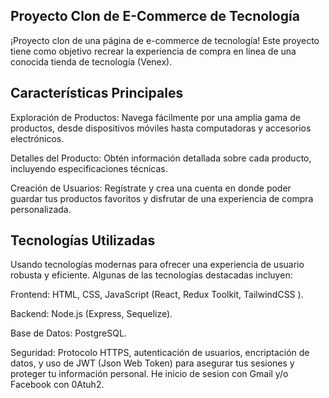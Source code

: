 ## Proyecto Clon de E-Commerce de Tecnología

¡Proyecto clon de una página de e-commerce de tecnología! Este proyecto tiene como objetivo recrear la experiencia de compra en línea de una conocida tienda de tecnología (Venex).

## Características Principales

Exploración de Productos: Navega fácilmente por una amplia gama de productos, desde dispositivos móviles hasta computadoras y accesorios electrónicos.

Detalles del Producto: Obtén información detallada sobre cada producto, incluyendo especificaciones técnicas.

Creación de Usuarios: Regístrate y crea una cuenta en donde poder guardar tus productos favoritos y disfrutar de una experiencia de compra personalizada.


<!-- Carrito de Compras: Agrega productos al carrito de compras, revisa y modifica la selección antes de finalizar la compra.

Proceso de Pago Seguro: Garantizamos la seguridad de tus transacciones mediante un proceso de pago encriptado y seguro. -->

<!-- Seguimiento de Pedidos: Mantente informado sobre el estado de tus pedidos con actualizaciones en tiempo real y un historial detallado. -->

## Tecnologías Utilizadas

Usando tecnologías modernas para ofrecer una experiencia de usuario robusta y eficiente. Algunas de las tecnologías destacadas incluyen:

Frontend: HTML, CSS, JavaScript (React, Redux Toolkit, TailwindCSS ).

Backend: Node.js (Express, Sequelize).

Base de Datos: PostgreSQL.

Seguridad: Protocolo HTTPS, autenticación de usuarios, encriptación de datos, y uso de JWT (Json Web Token) para asegurar tus sesiones y proteger tu información personal. He inicio de sesion con Gmail y/o Facebook con 0Atuh2.


